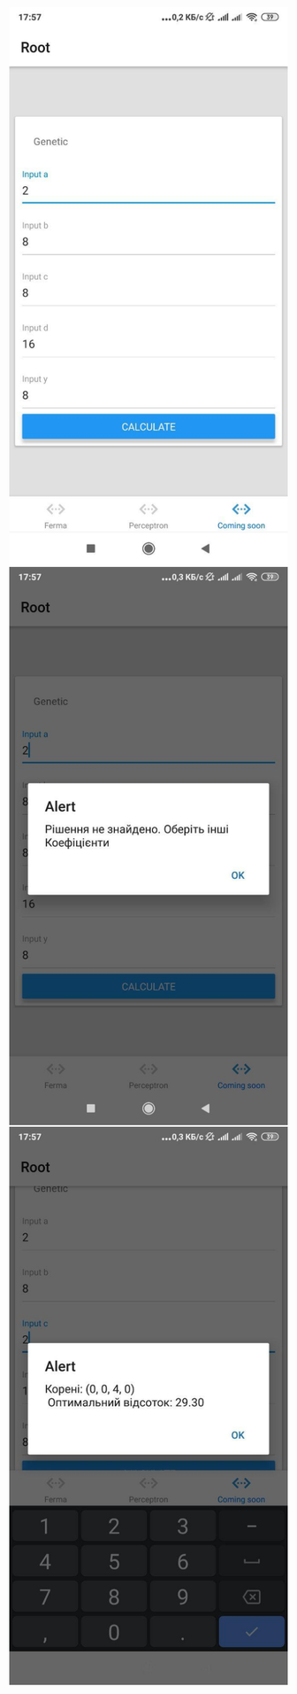 ![alt text](./assets/images/11.jpg)
![alt text](./assets/images/12.jpg)
![alt text](./assets/images/13.jpg)

